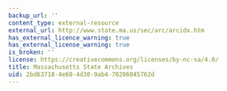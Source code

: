 ```yaml
---
backup_url: ''
content_type: external-resource
external_url: http://www.state.ma.us/sec/arc/arcidx.htm
has_external_licence_warning: true
has_external_license_warning: true
is_broken: ''
license: https://creativecommons.org/licenses/by-nc-sa/4.0/
title: Massachusetts State Archives
uid: 2bd63718-4e68-4d30-9ab4-70286045762d
---
```

